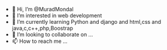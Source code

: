 - 👋 Hi, I’m @MuradMondal
- 👀 I’m interested in web development
- 🌱 I’m currently learning Python and django and html,css and java,c,c++,php,Boostrap
- 💞️ I’m looking to collaborate on ...
- 📫 How to reach me ...

<!---
MuradMondal/MuradMondal is a ✨ special ✨ repository because its `README.md` (this file) appears on your GitHub profile.
You can click the Preview link to take a look at your changes.
--->
